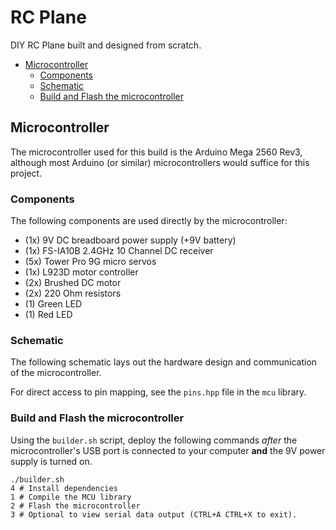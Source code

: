 # RC Plane
DIY RC Plane built and designed from scratch.

 - [Microcontroller](#microcontroller)
   - [Components](#components)
   - [Schematic](#schematic)
   - [Build and Flash the microcontroller](#build-and-flash-the-microcontroller)

##  Microcontroller
The microcontroller used for this build is the Arduino Mega 2560 Rev3, although most Arduino (or similar) microcontrollers would suffice for this project.

### Components
The following components are used directly by the microcontroller:
- (1x) 9V DC breadboard power supply (+9V battery)
- (1x) FS-IA10B 2.4GHz 10 Channel DC receiver
- (5x) Tower Pro 9G micro servos
- (1x) L923D motor controller
- (2x) Brushed DC motor
- (2x) 220 Ohm resistors
- (1) Green LED
- (1) Red LED

### Schematic
The following schematic lays out the hardware design and communication of the microcontroller. 

For direct access to pin mapping, see the `pins.hpp` file in the `mcu` library.

### Build and Flash the microcontroller
Using the `builder.sh` script, deploy the following commands *after* the microcontroller's USB port is connected to your computer **and** the 9V power supply is turned on.

```shell
./builder.sh
4 # Install dependencies
1 # Compile the MCU library
2 # Flash the microcontroller
3 # Optional to view serial data output (CTRL+A CTRL+X to exit).
```

